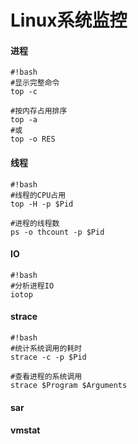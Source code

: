 # Linux系统监控


#### 进程
```
#!bash
#显示完整命令
top -c

#按内存占用排序
top -a
#或
top -o RES
```

#### 线程
```
#!bash
#线程的CPU占用
top -H -p $Pid

#进程的线程数
ps -o thcount -p $Pid
```

#### IO
```
#!bash
#分析进程IO
iotop
```

#### strace
```
#!bash
#统计系统调用的耗时
strace -c -p $Pid

#查看进程的系统调用
strace $Program $Arguments
```


#### sar


#### vmstat